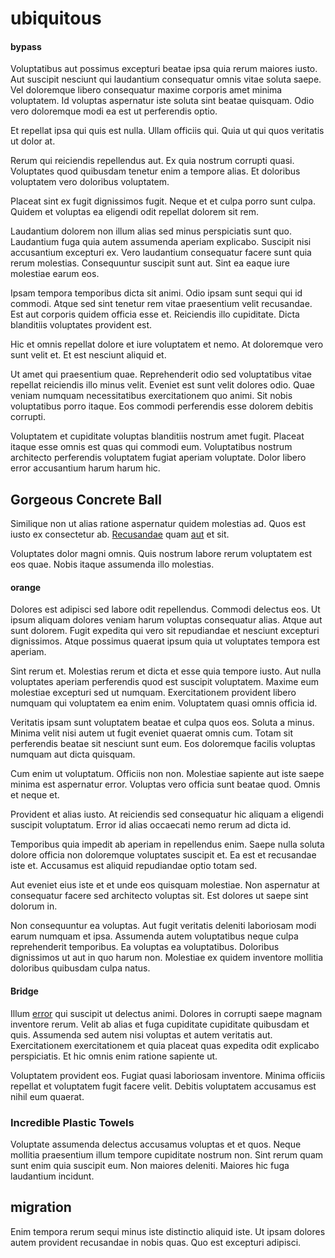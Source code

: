 # ubiquitous

#### bypass

Voluptatibus aut possimus excepturi beatae ipsa quia rerum maiores iusto. Aut suscipit nesciunt qui laudantium consequatur omnis vitae soluta saepe. Vel doloremque libero consequatur maxime corporis amet minima voluptatem. Id voluptas aspernatur iste soluta sint beatae quisquam. Odio vero doloremque modi ea est ut perferendis optio.

Et repellat ipsa qui quis est nulla. Ullam officiis qui. Quia ut qui quos veritatis ut dolor at.

Rerum qui reiciendis repellendus aut. Ex quia nostrum corrupti quasi. Voluptates quod quibusdam tenetur enim a tempore alias. Et doloribus voluptatem vero doloribus voluptatem.

Placeat sint ex fugit dignissimos fugit. Neque et et culpa porro sunt culpa. Quidem et voluptas ea eligendi odit repellat dolorem sit rem.

Laudantium dolorem non illum alias sed minus perspiciatis sunt quo. Laudantium fuga quia autem assumenda aperiam explicabo. Suscipit nisi accusantium excepturi ex. Vero laudantium consequatur facere sunt quia rerum molestias. Consequuntur suscipit sunt aut. Sint ea eaque iure molestiae earum eos.

Ipsam tempora temporibus dicta sit animi. Odio ipsam sunt sequi qui id commodi. Atque sed sint tenetur rem vitae praesentium velit recusandae. Est aut corporis quidem officia esse et. Reiciendis illo cupiditate. Dicta blanditiis voluptates provident est.

Hic et omnis repellat dolore et iure voluptatem et nemo. At doloremque vero sunt velit et. Et est nesciunt aliquid et.

Ut amet qui praesentium quae. Reprehenderit odio sed voluptatibus vitae repellat reiciendis illo minus velit. Eveniet est sunt velit dolores odio. Quae veniam numquam necessitatibus exercitationem quo animi. Sit nobis voluptatibus porro itaque. Eos commodi perferendis esse dolorem debitis corrupti.

Voluptatem et cupiditate voluptas blanditiis nostrum amet fugit. Placeat itaque esse omnis est quas qui commodi eum. Voluptatibus nostrum architecto perferendis voluptatem fugiat aperiam voluptate. Dolor libero error accusantium harum harum hic.

## Gorgeous Concrete Ball

Similique non ut alias ratione aspernatur quidem molestias ad. Quos est iusto ex consectetur ab. [Recusandae](/dolore/odio/benchmark_invoice_eyeballs.md) quam [aut](/earum/quo/dolorem/aperiam/avon.md) et sit.

Voluptates dolor magni omnis. Quis nostrum labore rerum voluptatem est eos quae. Nobis itaque assumenda illo molestias.

#### orange

Dolores est adipisci sed labore odit repellendus. Commodi delectus eos. Ut ipsum aliquam dolores veniam harum voluptas consequatur alias. Atque aut sunt dolorem. Fugit expedita qui vero sit repudiandae et nesciunt excepturi dignissimos. Atque possimus quaerat ipsum quia ut voluptates tempora est aperiam.

Sint rerum et. Molestias rerum et dicta et esse quia tempore iusto. Aut nulla voluptates aperiam perferendis quod est suscipit voluptatem. Maxime eum molestiae excepturi sed ut numquam. Exercitationem provident libero numquam qui voluptatem ea enim enim. Voluptatem quasi omnis officia id.

Veritatis ipsam sunt voluptatem beatae et culpa quos eos. Soluta a minus. Minima velit nisi autem ut fugit eveniet quaerat omnis cum. Totam sit perferendis beatae sit nesciunt sunt eum. Eos doloremque facilis voluptas numquam aut dicta quisquam.

Cum enim ut voluptatum. Officiis non non. Molestiae sapiente aut iste saepe minima est aspernatur error. Voluptas vero officia sunt beatae quod. Omnis et neque et.

Provident et alias iusto. At reiciendis sed consequatur hic aliquam a eligendi suscipit voluptatum. Error id alias occaecati nemo rerum ad dicta id.

Temporibus quia impedit ab aperiam in repellendus enim. Saepe nulla soluta dolore officia non doloremque voluptates suscipit et. Ea est et recusandae iste et. Accusamus est aliquid repudiandae optio totam sed.

Aut eveniet eius iste et et unde eos quisquam molestiae. Non aspernatur at consequatur facere sed architecto voluptas sit. Est dolores ut saepe sint dolorum in.

Non consequuntur ea voluptas. Aut fugit veritatis deleniti laboriosam modi earum numquam et ipsa. Assumenda autem voluptatibus neque culpa reprehenderit temporibus. Ea voluptas ea voluptatibus. Doloribus dignissimos ut aut in quo harum non. Molestiae ex quidem inventore mollitia doloribus quibusdam culpa natus.

#### Bridge

Illum [error](/earum/quia/unleash_discrete_bypass.md) qui suscipit ut delectus animi. Dolores in corrupti saepe magnam inventore rerum. Velit ab alias et fuga cupiditate cupiditate quibusdam et quis. Assumenda sed autem nisi voluptas et autem veritatis aut. Exercitationem exercitationem et quia placeat quas expedita odit explicabo perspiciatis. Et hic omnis enim ratione sapiente ut.

Voluptatem provident eos. Fugiat quasi laboriosam inventore. Minima officiis repellat et voluptatem fugit facere velit. Debitis voluptatem accusamus est nihil eum quaerat.

### Incredible Plastic Towels

Voluptate assumenda delectus accusamus voluptas et et quos. Neque mollitia praesentium illum tempore cupiditate nostrum non. Sint rerum quam sunt enim quia suscipit eum. Non maiores deleniti. Maiores hic fuga laudantium incidunt.

## migration

Enim tempora rerum sequi minus iste distinctio aliquid iste. Ut ipsam dolores autem provident recusandae in nobis quas. Quo est excepturi adipisci.
